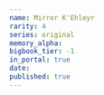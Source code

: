 ```yaml
---
name: Mirror K'Ehleyr
rarity: 4
series: original
memory_alpha:
bigbook_tier: -1
in_portal: true
date:
published: true
---
```



